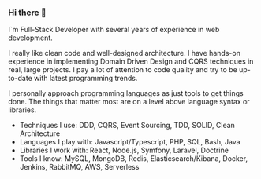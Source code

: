 ### Hi there 👋

I`m Full-Stack Developer with several years of experience in web development. 

I really like clean code and well-designed architecture. I have hands-on experience in implementing Domain Driven Design and CQRS techniques in real, large projects. I pay a lot of attention to code quality and try to be up-to-date with latest programming trends.

I personally approach programming languages as just tools to get things done. The things that matter most are on a level above language syntax or libraries.

- Techniques I use: DDD, CQRS, Event Sourcing, TDD, SOLID, Clean Architecture
- Languages I play with: Javascript/Typescript, PHP, SQL, Bash, Java
- Libraries I work with: React, Node.js, Symfony, Laravel, Doctrine
- Tools I know: MySQL, MongoDB, Redis, Elasticsearch/Kibana, Docker, Jenkins, RabbitMQ, AWS, Serverless
